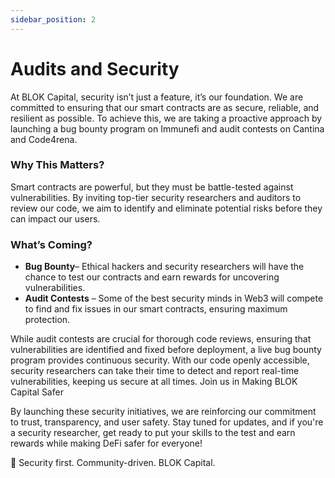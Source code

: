 ```yaml
---
sidebar_position: 2
---
```


# Audits and Security

At BLOK Capital, security isn’t just a feature, it’s our foundation. We are committed to ensuring that our smart contracts are as secure, reliable, and resilient as possible. To achieve this, we are taking a proactive approach by launching a bug bounty program on Immunefi and audit contests on Cantina and Code4rena.

### Why This Matters?
Smart contracts are powerful, but they must be battle-tested against vulnerabilities. By inviting top-tier security researchers and auditors to review our code, we aim to identify and eliminate potential risks before they can impact our users.

### What’s Coming?
- **Bug Bounty**– Ethical hackers and security researchers will have the chance to test our contracts and earn rewards for uncovering vulnerabilities.
- **Audit Contests** – Some of the best security minds in Web3 will compete to find and fix issues in our smart contracts, ensuring maximum protection. 

While audit contests are crucial for thorough code reviews, ensuring that vulnerabilities are identified and fixed before deployment, a live bug bounty program provides continuous security. With our code openly accessible, security researchers can take their time to detect and report real-time vulnerabilities, keeping us secure at all times.
Join us in Making BLOK Capital Safer

By launching these security initiatives, we are reinforcing our commitment to trust, transparency, and user safety. Stay tuned for updates, and if you're a security researcher, get ready to put your skills to the test and earn rewards while making DeFi safer for everyone!

🚀 Security first. Community-driven. BLOK Capital.